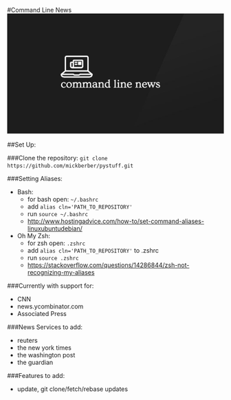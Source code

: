 #Command Line News
![Alt text](./assets/logo.png 'CLNews logo')

##Set Up:

###Clone the repository:
` git clone https://github.com/mickberber/pystuff.git `

###Setting Aliases:
- Bash:
  - for bash open: `~/.bashrc`
  - add `alias cln='PATH_TO_REPOSITORY'`
  - run `source ~/.bashrc`
  - http://www.hostingadvice.com/how-to/set-command-aliases-linuxubuntudebian/
- Oh My Zsh:
  - for zsh open: `.zshrc`
  - add `alias cln='PATH_TO_REPOSITORY'` to .zshrc
  - run `source .zshrc`
  - https://stackoverflow.com/questions/14286844/zsh-not-recognizing-my-aliases

###Currently with support for:
- CNN
- news.ycombinator.com
- Associated Press

###News Services to add:
- reuters
- the new york times
- the washington post
- the guardian

###Features to add:
- update, git clone/fetch/rebase updates
